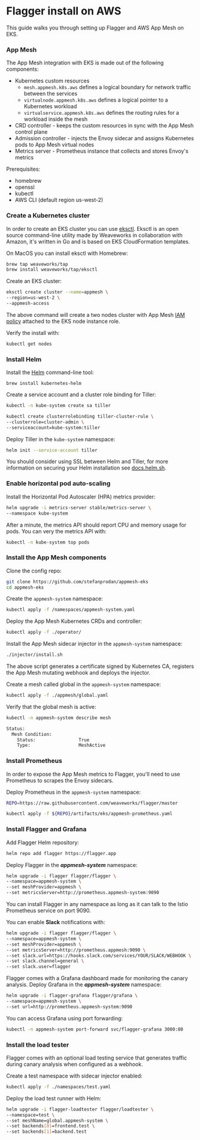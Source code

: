 # Flagger install on AWS

This guide walks you through setting up Flagger and AWS App Mesh on EKS.

### App Mesh

The App Mesh integration with EKS is made out of the following components:

* Kubernetes custom resources
    * `mesh.appmesh.k8s.aws` defines a logical boundary for network traffic between the services 
    * `virtualnode.appmesh.k8s.aws` defines a logical pointer to a Kubernetes workload
    * `virtualservice.appmesh.k8s.aws` defines the routing rules for a workload inside the mesh
* CRD controller - keeps the custom resources in sync with the App Mesh control plane
* Admission controller - injects the Envoy sidecar and assigns Kubernetes pods to App Mesh virtual nodes
* Metrics server - Prometheus instance that collects and stores Envoy's metrics

Prerequisites:

* homebrew
* openssl
* kubectl
* AWS CLI (default region us-west-2)

### Create a Kubernetes cluster

In order to create an EKS cluster you can use [eksctl](https://eksctl.io).
Eksctl is an open source command-line utility made by Weaveworks in collaboration with Amazon, 
it's written in Go and is based on EKS CloudFormation templates.

On MacOS you can install eksctl with Homebrew:

```bash
brew tap weaveworks/tap
brew install weaveworks/tap/eksctl
```

Create an EKS cluster:

```bash
eksctl create cluster --name=appmesh \
--region=us-west-2 \
--appmesh-access
```

The above command will create a two nodes cluster with App Mesh
[IAM policy](https://docs.aws.amazon.com/app-mesh/latest/userguide/MESH_IAM_user_policies.html)
attached to the EKS node instance role.

Verify the install with:

```bash
kubectl get nodes
```

### Install Helm

Install the [Helm](https://docs.helm.sh/using_helm/#installing-helm) command-line tool:

```text
brew install kubernetes-helm
```

Create a service account and a cluster role binding for Tiller:

```bash
kubectl -n kube-system create sa tiller

kubectl create clusterrolebinding tiller-cluster-rule \
--clusterrole=cluster-admin \
--serviceaccount=kube-system:tiller 
```

Deploy Tiller in the `kube-system` namespace:

```bash
helm init --service-account tiller
```

You should consider using SSL between Helm and Tiller, for more information on securing your Helm 
installation see [docs.helm.sh](https://docs.helm.sh/using_helm/#securing-your-helm-installation).

### Enable horizontal pod auto-scaling

Install the Horizontal Pod Autoscaler (HPA) metrics provider:

```bash
helm upgrade -i metrics-server stable/metrics-server \
--namespace kube-system
```

After a minute, the metrics API should report CPU and memory usage for pods.
You can very the metrics API with:

```bash
kubectl -n kube-system top pods
```

### Install the App Mesh components

Clone the config repo:

```bash
git clone https://github.com/stefanprodan/appmesh-eks
cd appmesh-eks
```

Create the `appmesh-system` namespace:

```bash
kubectl apply -f /namespaces/appmesh-system.yaml
```

Deploy the App Mesh Kubernetes CRDs and controller:

```bash
kubectl apply -f ./operator/
```

Install the App Mesh sidecar injector in the `appmesh-system` namespace:

```bash
./injector/install.sh
```

The above script generates a certificate signed by Kubernetes CA,
registers the App Mesh mutating webhook and deploys the injector.

Create a mesh called global in the `appmesh-system` namespace:

```bash
kubectl apply -f ./appmesh/global.yaml
```

Verify that the global mesh is active:

```bash
kubectl -n appmesh-system describe mesh

Status:
  Mesh Condition:
    Status:                True
    Type:                  MeshActive
```

### Install Prometheus

In order to expose the App Mesh metrics to Flagger, 
you'll need to use Prometheus to scrapes the Envoy sidecars.

Deploy Prometheus in the `appmesh-system` namespace:

```bash
REPO=https://raw.githubusercontent.com/weaveworks/flagger/master

kubectl apply -f ${REPO}/artifacts/eks/appmesh-prometheus.yaml
```

### Install Flagger and Grafana

Add Flagger Helm repository:

```bash
helm repo add flagger https://flagger.app
```

Deploy Flagger in the _**appmesh-system**_ namespace:

```bash
helm upgrade -i flagger flagger/flagger \
--namespace=appmesh-system \
--set meshProvider=appmesh \
--set metricsServer=http://prometheus.appmesh-system:9090
```

You can install Flagger in any namespace as long as it can talk to the Istio Prometheus service on port 9090.

You can enable **Slack** notifications with:

```bash
helm upgrade -i flagger flagger/flagger \
--namespace=appmesh-system \
--set meshProvider=appmesh \
--set metricsServer=http://prometheus.appmesh:9090 \
--set slack.url=https://hooks.slack.com/services/YOUR/SLACK/WEBHOOK \
--set slack.channel=general \
--set slack.user=flagger
```

Flagger comes with a Grafana dashboard made for monitoring the canary analysis.
Deploy Grafana in the _**appmesh-system**_ namespace:

```bash
helm upgrade -i flagger-grafana flagger/grafana \
--namespace=appmesh-system \
--set url=http://prometheus.appmesh-system:9090
```

You can access Grafana using port forwarding:

```bash
kubectl -n appmesh-system port-forward svc/flagger-grafana 3000:80
```

###  Install the load tester

Flagger comes with an optional load testing service that generates traffic 
during canary analysis when configured as a webhook.

Create a test namespace with sidecar injector enabled:

```bash
kubectl apply -f ./namespaces/test.yaml
```

Deploy the load test runner with Helm:

```bash
helm upgrade -i flagger-loadtester flagger/loadtester \
--namespace=test \
--set meshName=global.appmesh-system \
--set backends[0]=frontend.test \
--set backends[1]=backend.test
```

